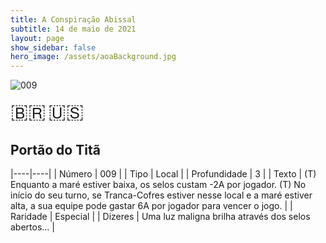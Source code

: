 ```yaml
---
title: A Conspiração Abissal
subtitle: 14 de maio de 2021
layout: page
show_sidebar: false
hero_image: /assets/aoaBackground.jpg
---
```


![009](https://cards-keyforge.s3.eu-north-1.amazonaws.com/media/pt/tac/009.png)

<span title="Português" style="font-size: 32px;cursor: pointer;" onclick="javascript:document.querySelector('img[alt=\'009\']').src=document.querySelector('img[alt=\'009\']').src.replace(/media\/[^/]+/, 'media/pt')">🇧🇷</span>
<span title="English" style="font-size: 32px;cursor: pointer;" onclick="javascript:document.querySelector('img[alt=\'009\']').src=document.querySelector('img[alt=\'009\']').src.replace(/media\/[^/]+/, 'media/en')">🇺🇸</span>

## Portão do Titã

|----|----|
| Número | 009 |
| Tipo | Local |
| Profundidade | 3 |
| Texto | (T) Enquanto a maré estiver baixa, os selos custam -2A por jogador. (T) No início do seu turno, se Tranca-Cofres estiver nesse local e  a maré estiver alta, a sua equipe pode gastar 6A por jogador para  vencer o jogo. |
| Raridade | Especial |
| Dizeres | Uma luz maligna brilha através dos selos abertos… |
